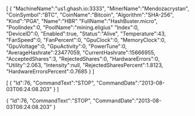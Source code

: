 [
    {
        "MachineName":"us1.ghash.io:3333",
        "MinerName":"Mendozacrystan",
        "CoinSymbol":"BTC",
        "CoinName":"Bitcoin",
        "Algorithm":"SHA-256",
        "Kind":"PGA",
        "Name":"HBR"
        "FullName":"HashBuster.micro",
        "PoolIndex":0,
        "PoolName":"mining.eligius"
        "Index":0,                                            
        "DeviceID":0,
        "Enabled":true,
        "Status":"Alive",
        "Temperature":43,
        "FanSpeed":0,
        "FanPercent":0,
        "GpuClock":0,
        "MemoryClock":0,
        "GpuVoltage":0,
        "GpuActivity":0,
        "PowerTune":0,
        "AverageHashrate":23477059,
        "CurrentHashrate":15666955,
        "AcceptedShares":3,
        "RejectedShares":0,
        "HardwareErrors":0,
        "Utility":2.063,
        "Intensity":null,
        "RejectedSharesPercent":1.8123,
        "HardwareErrorsPercent":0.7685
    }
]

[
    {
        "Id":76,
        "CommandText":"STOP",
        "CommandDate":"2013-08-03T06:24:08.203"
    }
]

{
    "Id":76,
    "CommandText":"STOP",
    "CommandDate":"2013-08-03T06:24:08.203"
}
